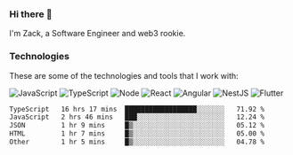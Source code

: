 ### Hi there 👋
I'm Zack, a Software Engineer and web3 rookie.

### Technologies
These are some of the technologies and tools that I work with:

![JavaScript](https://img.shields.io/badge/JavaScript-323330.svg?logo=javascript&logoColor=F7DF1E) 
![TypeScript](https://img.shields.io/badge/TypeScript-007ACC.svg?logo=typescript&logoColor=white) 
![Node](https://img.shields.io/badge/Node.js-43853D.svg?logo=node.js&logoColor=white)
![React](https://img.shields.io/badge/React-20232a.svg?logo=react&logoColor=61DAFB) 
![Angular](https://img.shields.io/badge/Angular-E23237.svg?logo=angularjs&logoColor=white)
![NestJS](https://img.shields.io/badge/NestJS-E0234E?logo=nestjs&logoColor=white)
![Flutter](https://img.shields.io/badge/Flutter-02569B.svg?logo=flutter&logoColor=white)

<!--START_SECTION:waka-->

```txt
TypeScript   16 hrs 17 mins  ██████████████████░░░░░░░   71.92 %
JavaScript   2 hrs 46 mins   ███░░░░░░░░░░░░░░░░░░░░░░   12.24 %
JSON         1 hr 9 mins     █▒░░░░░░░░░░░░░░░░░░░░░░░   05.12 %
HTML         1 hr 7 mins     █▒░░░░░░░░░░░░░░░░░░░░░░░   05.00 %
Other        1 hr 5 mins     █▒░░░░░░░░░░░░░░░░░░░░░░░   04.78 %
```

<!--END_SECTION:waka-->
